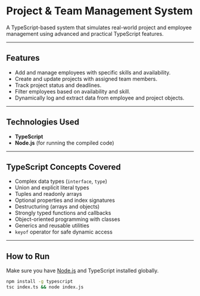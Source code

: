 # Project & Team Management System

A TypeScript-based system that simulates real-world project and employee management using advanced and practical TypeScript features.

---

## Features

- Add and manage employees with specific skills and availability.
- Create and update projects with assigned team members.
- Track project status and deadlines.
- Filter employees based on availability and skill.
- Dynamically log and extract data from employee and project objects.

---

## Technologies Used

- **TypeScript**
- **Node.js** (for running the compiled code)

---

## TypeScript Concepts Covered

- Complex data types (`interface`, `type`)
- Union and explicit literal types
- Tuples and readonly arrays
- Optional properties and index signatures
- Destructuring (arrays and objects)
- Strongly typed functions and callbacks
- Object-oriented programming with classes
- Generics and reusable utilities
- `keyof` operator for safe dynamic access

---

## How to Run

Make sure you have [Node.js](https://nodejs.org/) and TypeScript installed globally.

```bash
npm install -g typescript
tsc index.ts && node index.js
